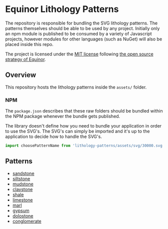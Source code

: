 # Equinor Lithology Patterns

The repository is responsible for bundling the SVG lithology patterns. The
patterns themselves should be able to be used by any project. Initially only an
npm module is published to be consumed by a variety of Javascript projects,
however modules for other languages (such as NuGet) will also be placed inside
this repo.

The project is licensed under the [MIT
license](https://github.com/equinor/lithology-patterns/blob/main/LICENSE) following
[the open source strategy of Equinor](https://opensource.equinor.com).

## Overview

This repository hosts the lithology patterns inside the `assets/` folder.

### NPM

The `package.json` describes that these raw folders should be bundled within the
NPM package whenever the bundle gets published.

The library doesn't define how you need to bundle your application in order to
use the SVG's. The SVG's can simply be imported and it's up to the application
to decide how to handle the SVG's.

```javascript
import choosePatternName from 'lithology-patterns/assets/svg/30000.svg
```

## Patterns

- [sandstone](./patterns.md#sandstone)
- [siltstone](./patterns.md#siltstone)
- [mudstone](./patterns.md#mudstone)
- [claystone](./patterns.md#claystone)
- [shale](./patterns.md#shale)
- [limestone](./patterns.md#limestone)
- [marl](./patterns.md#marl)
- [gypsum](./patterns.md#gypsum)
- [dolostone](./patterns.md#dolostone)
- [conglomerate](./patterns.md#conglomerate)
